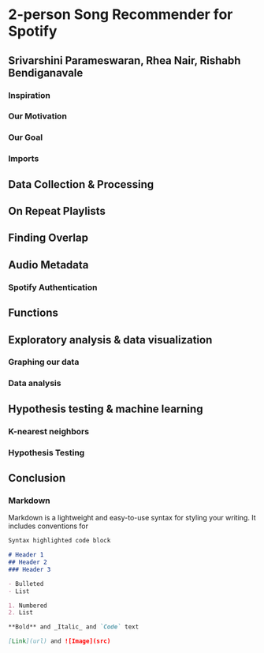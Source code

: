 # 2-person Song Recommender for Spotify
## Srivarshini Parameswaran, Rhea Nair, Rishabh Bendiganavale

### Inspiration

### Our Motivation

### Our Goal

### Imports

## Data Collection & Processing

## On Repeat Playlists

## Finding Overlap

## Audio Metadata

### Spotify Authentication

## Functions

## Exploratory analysis & data visualization

### Graphing our data

### Data analysis

## Hypothesis testing & machine learning

### K-nearest neighbors

### Hypothesis Testing

## Conclusion



### Markdown

Markdown is a lightweight and easy-to-use syntax for styling your writing. It includes conventions for

```markdown
Syntax highlighted code block

# Header 1
## Header 2
### Header 3

- Bulleted
- List

1. Numbered
2. List

**Bold** and _Italic_ and `Code` text

[Link](url) and ![Image](src)

